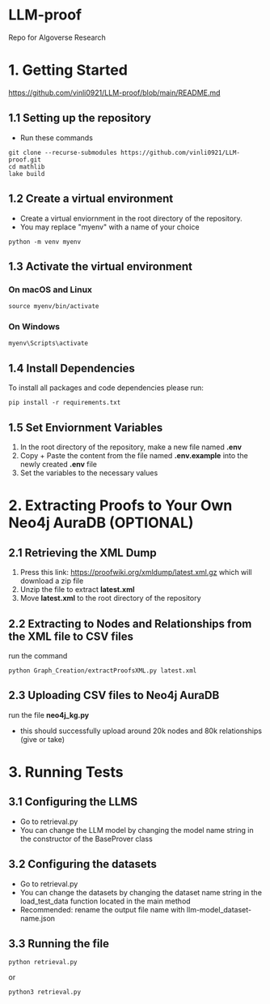 # LLM-proof
Repo for Algoverse Research

# 1. Getting Started
https://github.com/vinli0921/LLM-proof/blob/main/README.md
## 1.1 Setting up the repository
- Run these commands
```
git clone --recurse-submodules https://github.com/vinli0921/LLM-proof.git
cd mathlib
lake build
```

## 1.2 Create a virtual environment 
- Create a virtual enviornment in the root directory of the repository.
- You may replace "myenv" with a name of your choice
```
python -m venv myenv
```

## 1.3 Activate the virtual environment

### On macOS and Linux
```
source myenv/bin/activate
```

### On Windows
```
myenv\Scripts\activate
```

## 1.4 Install Dependencies
To install all packages and code dependencies please run:
```
pip install -r requirements.txt
```

## 1.5 Set Enviornment Variables
1. In the root directory of the repository, make a new file named **.env**
2. Copy + Paste the content from the file named **.env.example** into the newly created **.env** file
3. Set the variables to the necessary values

# 2. Extracting Proofs to Your Own Neo4j AuraDB (OPTIONAL)

## 2.1 Retrieving the XML Dump
1. Press this link: https://proofwiki.org/xmldump/latest.xml.gz which will download a zip file
2. Unzip the file to extract **latest.xml**
3. Move **latest.xml** to the root directory of the repository

## 2.2 Extracting to Nodes and Relationships from the XML file to CSV files
run the command 
```
python Graph_Creation/extractProofsXML.py latest.xml
```

## 2.3 Uploading CSV files to Neo4j AuraDB
run the file **neo4j_kg.py**
- this should successfully upload around 20k nodes and 80k relationships (give or take)

# 3. Running Tests
## 3.1 Configuring the LLMS
- Go to retrieval.py
- You can change the LLM model by changing the model name string in the constructor of the BaseProver class

## 3.2 Configuring the datasets
- Go to retrieval.py
- You can change the datasets by changing the dataset name string in the load_test_data function located in the main method
- Recommended: rename the output file name with llm-model_dataset-name.json

## 3.3 Running the file
```
python retrieval.py
```
or
```
python3 retrieval.py
```
